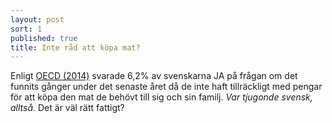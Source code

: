 ```yaml
---
layout: post
sort: 1
published: true
title: Inte råd att köpa mat?
---
```




Enligt [OECD (2014)](http://www.oecd.org/els/soc/OECD2014-SocietyAtAGlance2014.pdf "OECD - Society at a glance 2014") svarade 6,2% av svenskarna JA på frågan om det funnits gånger under det senaste året då de inte haft tillräckligt med pengar för att köpa den mat de behövt till sig och sin familj. _Var tjugonde svensk, alltså._ Det är väl rätt fattigt?
